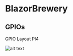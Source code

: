 # BlazorBrewery


## GPIOs
GPIO Layout PI4 

![alt text](https://user-images.githubusercontent.com/58531609/233299833-593ad624-dc48-47a2-853d-9e1acf995dc0.png)
